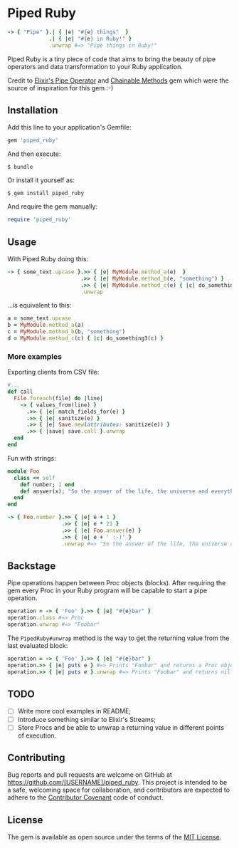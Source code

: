 # Piped Ruby

```ruby
-> { "Pipe" }.| { |e| "#{e} things"  }
             .| { |e| "#{e} in Ruby!" }
             .unwrap #=> "Pipe things in Ruby!"
```

Piped Ruby is a tiny piece of code that aims to bring the beauty of pipe operators and data transformation to your Ruby application.

Credit to [Elixir's Pipe Operator](http://elixir-lang.org/getting-started/enumerables-and-streams.html#the-pipe-operator) and [Chainable Methods](https://github.com/akitaonrails/chainable_methods) gem which were the source of inspiration for this gem :-)

## Installation

Add this line to your application's Gemfile:

```ruby
gem 'piped_ruby'
```

And then execute:

    $ bundle

Or install it yourself as:

    $ gem install piped_ruby

And require the gem manually:

```ruby
require 'piped_ruby'
```

## Usage

With Piped Ruby doing this:

```ruby
-> { some_text.upcase }.>> { |e| MyModule.method_a(e)  }
                       .>> { |e| MyModule.method_b(e, "something") }
                       .>> { |e| MyModule.method_c(e) { |c| do_something3(c) } }
                       .unwrap
```

...is equivalent to this:

```ruby
a = some_text.upcase
b = MyModule.method_a(a)
c = MyModule.method_b(b, "something")
d = MyModule.method_c(c) { |c| do_something3(c) }
```

### More examples

Exporting clients from CSV file:

```ruby
#...
def call
  File.foreach(file) do |line|
    -> { values_from(line) }
      .>> { |e| match_fields_for(e) }
      .>> { |e| sanitize(e) }
      .>> { |e| Save.new(attributes: sanitize(e)) }
      .>> { |save| save.call }.unwrap
  end
end
```

Fun with strings:

```ruby
module Foo
  class << self
    def number; 1 end
    def answer(x); "So the answer of the life, the universe and everything is... #{x}!" end
  end
end

-> { Foo.number }.>> { |e| e + 1 }
                 .>> { |e| e * 21 }
                 .>> { |e| Foo.answer(e) }
                 .>> { |e| e + ' :-)' }
                 .unwrap #=> "So the answer of the life, the universe and everything is... 42! :-)"
```


## Backstage

Pipe operations happen between Proc objects (blocks). After requiring the gem every Proc in your Ruby program will be capable to start a pipe operation.

```ruby
operation = -> { 'Foo' }.>> { |e| "#{e}bar" }
operation.class #=> Proc
operation.unwrap #=> "Foobar"
```

The `PipedRuby#unwrap` method is the way to get the returning value from the last evaluated block:

```ruby
operation = -> { 'Foo' }.>> { |e| "#{e}bar" }
operation.>> { |e| puts e } #=> Prints "Foobar" and returns a Proc object
operation.>> { |e| puts e }.unwrap #=> Prints "Foobar" and returns nil
```

## TODO

- [ ] Write more cool examples in README;
- [ ] Introduce something similar to Elixir's Streams;
- [ ] Store Procs and be able to unwrap a returning value in different points of execution.

## Contributing

Bug reports and pull requests are welcome on GitHub at https://github.com/[USERNAME]/piped_ruby. This project is intended to be a safe, welcoming space for collaboration, and contributors are expected to adhere to the [Contributor Covenant](http://contributor-covenant.org) code of conduct.


## License

The gem is available as open source under the terms of the [MIT License](http://opensource.org/licenses/MIT).

